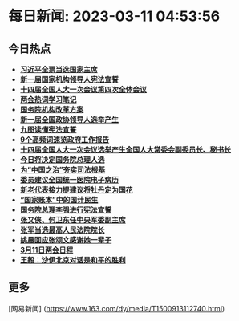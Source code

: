
# 每日新闻: 2023-03-11 04:53:56
## 今日热点

- **[习近平全票当选国家主席](https://www.163.com/search?keyword=%E4%B9%A0%E8%BF%91%E5%B9%B3%E5%85%A8%E7%A5%A8%E5%BD%93%E9%80%89%E5%9B%BD%E5%AE%B6%E4%B8%BB%E5%B8%AD)**
- **[新一届国家机构领导人宪法宣誓](https://www.163.com/search?keyword=%E6%96%B0%E4%B8%80%E5%B1%8A%E5%9B%BD%E5%AE%B6%E6%9C%BA%E6%9E%84%E9%A2%86%E5%AF%BC%E4%BA%BA%E5%AE%AA%E6%B3%95%E5%AE%A3%E8%AA%93)**
- **[十四届全国人大一次会议第四次全体会议](https://www.163.com/search?keyword=%E5%8D%81%E5%9B%9B%E5%B1%8A%E5%85%A8%E5%9B%BD%E4%BA%BA%E5%A4%A7%E4%B8%80%E6%AC%A1%E4%BC%9A%E8%AE%AE%E7%AC%AC%E5%9B%9B%E6%AC%A1%E5%85%A8%E4%BD%93%E4%BC%9A%E8%AE%AE)**
- **[两会热词学习笔记](https://www.163.com/search?keyword=%E4%B8%A4%E4%BC%9A%E7%83%AD%E8%AF%8D%E5%AD%A6%E4%B9%A0%E7%AC%94%E8%AE%B0)**
- **[国务院机构改革方案](https://www.163.com/search?keyword=%E5%9B%BD%E5%8A%A1%E9%99%A2%E6%9C%BA%E6%9E%84%E6%94%B9%E9%9D%A9%E6%96%B9%E6%A1%88)**
- **[新一届全国政协领导人选举产生](https://www.163.com/search?keyword=%E6%96%B0%E4%B8%80%E5%B1%8A%E5%85%A8%E5%9B%BD%E6%94%BF%E5%8D%8F%E9%A2%86%E5%AF%BC%E4%BA%BA%E9%80%89%E4%B8%BE%E4%BA%A7%E7%94%9F)**
- **[九图读懂宪法宣誓](https://www.163.com/search?keyword=%E4%B9%9D%E5%9B%BE%E8%AF%BB%E6%87%82%E5%AE%AA%E6%B3%95%E5%AE%A3%E8%AA%93)**
- **[9个高频词速览政府工作报告](https://www.163.com/search?keyword=9%E4%B8%AA%E9%AB%98%E9%A2%91%E8%AF%8D%E9%80%9F%E8%A7%88%E6%94%BF%E5%BA%9C%E5%B7%A5%E4%BD%9C%E6%8A%A5%E5%91%8A)**
- **[十四届全国人大一次会议选举产生全国人大常委会副委员长、秘书长](https://www.163.com/search?keyword=%E5%8D%81%E5%9B%9B%E5%B1%8A%E5%85%A8%E5%9B%BD%E4%BA%BA%E5%A4%A7%E4%B8%80%E6%AC%A1%E4%BC%9A%E8%AE%AE%E9%80%89%E4%B8%BE%E4%BA%A7%E7%94%9F%E5%85%A8%E5%9B%BD%E4%BA%BA%E5%A4%A7%E5%B8%B8%E5%A7%94%E4%BC%9A%E5%89%AF%E5%A7%94%E5%91%98%E9%95%BF%E3%80%81%E7%A7%98%E4%B9%A6%E9%95%BF)**
- **[今日将决定国务院总理人选](https://www.163.com/search?keyword=%E4%BB%8A%E6%97%A5%E5%B0%86%E5%86%B3%E5%AE%9A%E5%9B%BD%E5%8A%A1%E9%99%A2%E6%80%BB%E7%90%86%E4%BA%BA%E9%80%89)**
- **[为“中国之治”夯实司法根基](https://www.163.com/search?keyword=%E4%B8%BA%E2%80%9C%E4%B8%AD%E5%9B%BD%E4%B9%8B%E6%B2%BB%E2%80%9D%E5%A4%AF%E5%AE%9E%E5%8F%B8%E6%B3%95%E6%A0%B9%E5%9F%BA)**
- **[委员建议全国统一医院电子病历](https://www.163.com/search?keyword=%E5%A7%94%E5%91%98%E5%BB%BA%E8%AE%AE%E5%85%A8%E5%9B%BD%E7%BB%9F%E4%B8%80%E5%8C%BB%E9%99%A2%E7%94%B5%E5%AD%90%E7%97%85%E5%8E%86)**
- **[新老代表接力提建议将牡丹定为国花](https://www.163.com/search?keyword=%E6%96%B0%E8%80%81%E4%BB%A3%E8%A1%A8%E6%8E%A5%E5%8A%9B%E6%8F%90%E5%BB%BA%E8%AE%AE%E5%B0%86%E7%89%A1%E4%B8%B9%E5%AE%9A%E4%B8%BA%E5%9B%BD%E8%8A%B1)**
- **[“国家账本”中的国计民生](https://www.163.com/search?keyword=%E2%80%9C%E5%9B%BD%E5%AE%B6%E8%B4%A6%E6%9C%AC%E2%80%9D%E4%B8%AD%E7%9A%84%E5%9B%BD%E8%AE%A1%E6%B0%91%E7%94%9F)**
- **[国务院总理李强进行宪法宣誓](https://www.163.com/search?keyword=%E5%9B%BD%E5%8A%A1%E9%99%A2%E6%80%BB%E7%90%86%E6%9D%8E%E5%BC%BA%E8%BF%9B%E8%A1%8C%E5%AE%AA%E6%B3%95%E5%AE%A3%E8%AA%93)**
- **[张又侠、何卫东任中央军委副主席](https://www.163.com/search?keyword=%E5%BC%A0%E5%8F%88%E4%BE%A0%E3%80%81%E4%BD%95%E5%8D%AB%E4%B8%9C%E4%BB%BB%E4%B8%AD%E5%A4%AE%E5%86%9B%E5%A7%94%E5%89%AF%E4%B8%BB%E5%B8%AD)**
- **[张军当选最高人民法院院长](https://www.163.com/search?keyword=%E5%BC%A0%E5%86%9B%E5%BD%93%E9%80%89%E6%9C%80%E9%AB%98%E4%BA%BA%E6%B0%91%E6%B3%95%E9%99%A2%E9%99%A2%E9%95%BF)**
- **[姚晨回应张颂文感谢她一辈子](https://www.163.com/search?keyword=%E5%A7%9A%E6%99%A8%E5%9B%9E%E5%BA%94%E5%BC%A0%E9%A2%82%E6%96%87%E6%84%9F%E8%B0%A2%E5%A5%B9%E4%B8%80%E8%BE%88%E5%AD%90)**
- **[3月11日两会日程](https://www.163.com/search?keyword=3%E6%9C%8811%E6%97%A5%E4%B8%A4%E4%BC%9A%E6%97%A5%E7%A8%8B)**
- **[王毅：沙伊北京对话是和平的胜利](https://www.163.com/search?keyword=%E7%8E%8B%E6%AF%85%EF%BC%9A%E6%B2%99%E4%BC%8A%E5%8C%97%E4%BA%AC%E5%AF%B9%E8%AF%9D%E6%98%AF%E5%92%8C%E5%B9%B3%E7%9A%84%E8%83%9C%E5%88%A9)**

## 更多
[网易新闻] (https://www.163.com/dy/media/T1500913112740.html)
